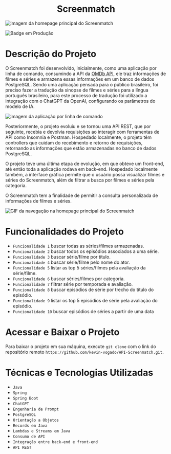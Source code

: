<h1 align="center"> Screenmatch </h1>

![imagem da homepage principal do Screenmatch](https://github.com/user-attachments/assets/86b2252a-5476-4f49-9fd1-c021995fb28f)

![Badge em Produção](http://img.shields.io/static/v1?label=STATUS&message=ONLINE&color=GREEN&style=for-the-badge)

# Descrição do Projeto
O Screenmatch foi desenvolvido, inicialmente, como uma aplicação por linha de comando, consumindo a API da [OMDb API](https://www.omdbapi.com/), ele traz informações de filmes e séries e armazena essas informações em um banco de dados PostgreSQL. Sendo uma aplicação pensada para o público brasileiro, foi preciso fazer a tradução da sinopse de filmes e séries para a língua português brasileiro, para este processo de tradução foi utilizado a integração com o ChatGPT da OpenAI, configurando os parâmetros do modelo de IA.

![imagem da aplicação por linha de comando](https://github.com/user-attachments/assets/b8477adb-5f3b-4e2e-9240-c094850ca684)

Posteriormente, o projeto evoluiu e se tornou uma API REST, que por seguinte, recebia e devolvia requisições ao interagir com ferramentas de API como Insomnia e Postman. Hospedado localmente, o projeto têm controllers que cuidam do recebimento e retorno de requisições, retornando as informações que estão armazenadas no banco de dados PostgreSQL. 

O projeto teve uma última etapa de evolução, em que obteve um front-end, até então toda a aplicação rodava em back-end. Hospedado localmente também, a interface gráfica permite que o usuário possa visualizar filmes e séries do Screenmatch, além de filtrar a busca por filmes e séries pela categoria. 

O Screenmatch tem a finalidade de permitir a consulta personalizada de informações de filmes e séries. 

![GIF da navegação na homepage principal do Screenmatch](https://github.com/user-attachments/assets/d204a390-4ac5-4631-8c15-06a7c168e086)

# Funcionalidades do Projeto
- `Funcionalidade 1` buscar todas as séries/filmes armazenadas.
- `Funcionalidade 2` buscar todos os episódios associados a uma série.
- `Funcionalidade 3` buscar série/filme por título.
- `Funcionalidade 4` buscar série/filme pelo nome do ator.
- `Funcionalidade 5` listar as top 5 séries/filmes pela avaliação da série/filme.
- `Funcionalidade 6` buscar séries/filmes por categoria.
- `Funcionalidade 7` filtrar série por temporada e avaliação.
- `Funcionalidade 8` buscar episódios de série por trecho do título do episódio.
- `Funcionalidade 9` listar os top 5 episódios de série pela avaliação do episódio.
- `Funcionalidade 10` buscar episódios de séries a partir de uma data

# Acessar e Baixar o Projeto

Para baixar o projeto em sua máquina, execute `git clone` com o link do repositório remoto `https://github.com/kevin-vogado/API-Screenmatch.git`.

# Técnicas e Tecnologias Utilizadas

- `Java`
- `Spring`
- `Spring Boot`
- `ChatGPT`
- `Engenharia de Prompt`
- `PostgreSQL`
- `Orientação a Objetos`
- `Records em Java`
- `Lambdas e Streams em Java`
- `Consumo de API`
- `Integração entre back-end e front-end`
- `API REST`
